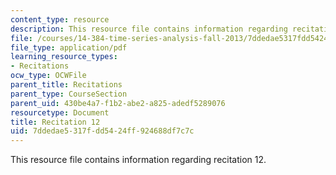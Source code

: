 ```yaml
---
content_type: resource
description: This resource file contains information regarding recitation 12.
file: /courses/14-384-time-series-analysis-fall-2013/7ddedae5317fdd5424ff924688df7c7c_MIT14_384F13_rec12.pdf
file_type: application/pdf
learning_resource_types:
- Recitations
ocw_type: OCWFile
parent_title: Recitations
parent_type: CourseSection
parent_uid: 430be4a7-f1b2-abe2-a825-adedf5289076
resourcetype: Document
title: Recitation 12
uid: 7ddedae5-317f-dd54-24ff-924688df7c7c
---
```

This resource file contains information regarding recitation 12.

